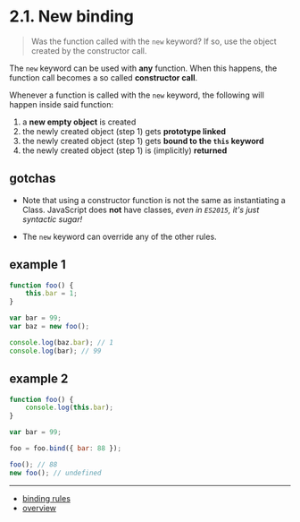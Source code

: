 # 2.1. New binding
> Was the function called with the `new` keyword? If so, use the
> object created by the constructor call.

The `new` keyword can be used with **any** function. When this
happens, the function call becomes a so called **constructor
call**.

Whenever a function is called with the `new` keyword, the
following will happen inside said function:

1. a **new empty object** is created
2. the newly created object (step 1) gets **prototype linked**
3. the newly created object (step 1) gets **bound to the `this` keyword**
4. the newly created object (step 1) is (implicitly) **returned**

## gotchas
- Note that using a constructor function is not the same as
instantiating a Class. JavaScript does **not** have classes, *even
in `ES2015`, it's just syntactic sugar!*

- The `new` keyword can override any of the other rules.

## example 1
```javascript
function foo() {
	this.bar = 1;
}

var bar = 99;
var baz = new foo();

console.log(baz.bar); // 1
console.log(bar); // 99
```

## example 2
```javascript
function foo() {
	console.log(this.bar);
}

var bar = 99;

foo = foo.bind({ bar: 88 });

foo(); // 88
new foo(); // undefined
```

---
* [binding rules](binding-rules.md#2-binding-rules)
* [overview](../README.md#overview)
